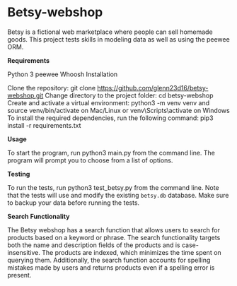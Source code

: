 # Betsy-webshop

Betsy is a fictional web marketplace where people can sell homemade goods. This project tests skills in modeling data as well as using the peewee ORM.

**Requirements**

Python 3
peewee
Whoosh
Installation

Clone the repository: git clone https://github.com/glenn23d16/betsy-webshop.git
Change directory to the project folder: cd betsy-webshop
Create and activate a virtual environment: python3 -m venv venv and source venv/bin/activate on Mac/Linux or venv\Scripts\activate on Windows
To install the required dependencies, run the following command: pip3 install -r requirements.txt

**Usage**

To start the program, run python3 main.py from the command line. The program will prompt you to choose from a list of options.

**Testing**

To run the tests, run python3 test_betsy.py from the command line. Note that the tests will use and modify the existing `betsy.db` database. Make sure to backup your data before running the tests.

**Search Functionality**

The Betsy webshop has a search function that allows users to search for products based on a keyword or phrase. The search functionality targets both the name and description fields of the products and is case-insensitive. The products are indexed, which minimizes the time spent on querying them. Additionally, the search function accounts for spelling mistakes made by users and returns products even if a spelling error is present.
